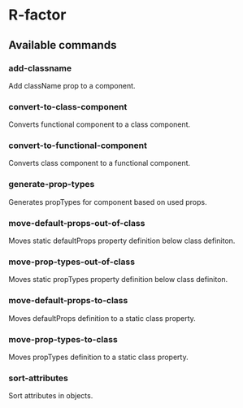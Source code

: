 # R-factor
## Available commands
### add-classname
Add className prop to a component.
### convert-to-class-component
Converts functional component to a class component.
### convert-to-functional-component
Converts class component to a functional component.
### generate-prop-types
Generates propTypes for component based on used props.
### move-default-props-out-of-class
Moves static defaultProps property definition below class definiton.
### move-prop-types-out-of-class
Moves static propTypes property definition below class definiton.
### move-default-props-to-class
Moves defaultProps definition to a static class property.
### move-prop-types-to-class
Moves propTypes definition to a static class property.
### sort-attributes
Sort attributes in objects.
